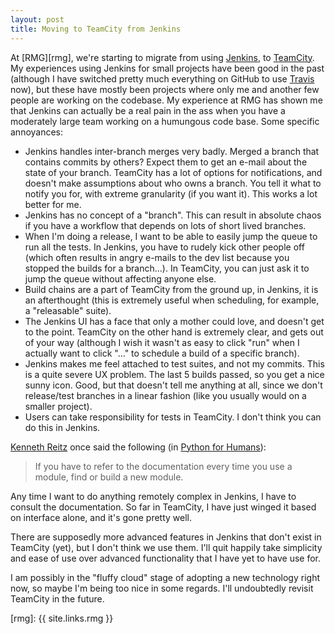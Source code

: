 ```yaml
---
layout: post
title: Moving to TeamCity from Jenkins
---
```


At [RMG][rmg], we're starting to migrate from using [Jenkins][jenkins], to
[TeamCity][teamcity]. My experiences using Jenkins for small projects have been
good in the past (although I have switched pretty much everything on GitHub to
use [Travis][travis] now), but these have mostly been projects where only me
and another few people are working on the codebase. My experience at RMG has
shown me that Jenkins can actually be a real pain in the ass when you have a
moderately large team working on a humungous code base. Some specific
annoyances:

- Jenkins handles inter-branch merges very badly. Merged a branch that contains
  commits by others? Expect them to get an e-mail about the state of your
  branch. TeamCity has a lot of options for notifications, and doesn't make
  assumptions about who owns a branch. You tell it what to notify you for, with
  extreme granularity (if you want it). This works a lot better for me.
- Jenkins has no concept of a "branch". This can result in absolute chaos if
  you have a workflow that depends on lots of short lived branches.
- When I'm doing a release, I want to be able to easily jump the queue to run
  all the tests. In Jenkins, you have to rudely kick other people off (which
  often results in angry e-mails to the dev list because you stopped the builds
  for a branch...). In TeamCity, you can just ask it to jump the queue
  without affecting anyone else.
- Build chains are a part of TeamCity from the ground up, in Jenkins, it is an
  afterthought (this is extremely useful when scheduling, for example, a
  "releasable" suite).
- The Jenkins UI has a face that only a mother could love, and doesn't get to
  the point. TeamCity on the other hand is extremely clear, and gets out of
  your way (although I wish it wasn't as easy to click "run" when I actually
  want to click "..." to schedule a build of a specific branch).
- Jenkins makes me feel attached to test suites, and not my commits. This is a
  quite severe UX problem. The last 5 builds passed, so you get a nice sunny
  icon. Good, but that doesn't tell me anything at all, since we don't
  release/test branches in a linear fashion (like you usually would on a
  smaller project).
- Users can take responsibility for tests in TeamCity. I don't think you can do
  this in Jenkins.

[Kenneth Reitz][reitz] once said the following (in [Python for Humans][pfh]):

> If you have to refer to the documentation every time you use a module, find
> or build a new module.

Any time I want to do anything remotely complex in Jenkins, I have to consult
the documentation. So far in TeamCity, I have just winged it based on interface
alone, and it's gone pretty well.

There are supposedly more advanced features in Jenkins that don't exist in
TeamCity (yet), but I don't think we use them. I'll quit happily take
simplicity and ease of use over advanced functionality that I have yet to have
use for.

I am possibly in the "fluffy cloud" stage of adopting a new technology right
now, so maybe I'm being too nice in some regards. I'll undoubtedly revisit
TeamCity in the future.

[jenkins]: http://jenkins-ci.org/
[teamcity]: http://www.jetbrains.com/teamcity/
[travis]: https://travis-ci.org/
[reitz]: http://kennethreitz.org/projects/
[pfh]: http://python-for-humans.heroku.com/
[rmg]: {{ site.links.rmg }}
